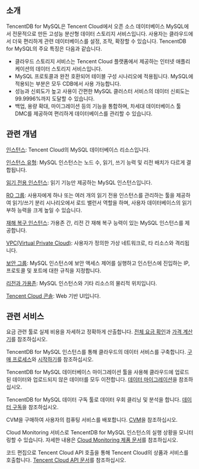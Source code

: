 ## 소개
TencentDB for MySQL은 Tencent Cloud에서 오픈 소스 데이터베이스 MySQL에서 전문적으로 만든 고성능 분산형 데이터 스토리지 서비스입니다. 사용자는 클라우드에서 더욱 편리하게 관련 데이터베이스를 설정, 조작, 확장할 수 있습니다.
TencentDB for MySQL의 주요 특징은 다음과 같습니다.
- 클라우드 스토리지 서비스는 Tencent Cloud 플랫폼에서 제공하는 인터넷 애플리케이션의 데이터 스토리지 서비스입니다.
- MySQL 프로토콜과 완전 호환되어 테이블 구성 시나리오에 적용됩니다. MySQL에 적용되는 부분은 모두 CDB에서 사용 가능합니다.
- 성능과 신뢰도가 높고 사용이 간편한 MySQL 클러스터 서비스의 데이터 신뢰도는 99.9996%까지 도달할 수 있습니다.
- 백업, 용량 확대, 마이그레이션 등의 기능을 통합하며, 차세대 데이터베이스 툴 DMC를 제공하여 편리하게 데이터베이스를 관리할 수 있습니다.


## 관련 개념
[인스턴스](https://intl.cloud.tencent.com/document/product/236/17136): Tencent Cloud의 MySQL 데이터베이스 리소스입니다.

[인스턴스 유형](https://intl.cloud.tencent.com/document/product/236/7268): MySQL 인스턴스는 노드 수, 읽기, 쓰기 능력 및 리전 배치가 다르게 결합됩니다.

[읽기 전용 인스턴스](https://intl.cloud.tencent.com/document/product/236/7270): 읽기 기능만 제공하는 MySQL 인스턴스입니다.

[RO 그룹](https://intl.cloud.tencent.com/document/product/236/11361): 사용자에게 하나 또는 여러 개의 읽기 전용 인스턴스를 관리하는 툴을 제공하여 읽기/쓰기 분리 시나리오에서 로드 밸런서 역할을 하며, 사용자 데이터베이스의 읽기 부하 능력을 크게 높일 수 있습니다.

[재해 복구 인스턴스](https://intl.cloud.tencent.com/document/product/236/7272): 가용존 간, 리전 간 재해 복구 능력이 있는 MySQL 인스턴스를 제공합니다.

[VPC(Virtual Private Cloud)](https://intl.cloud.tencent.com/document/product/215/535): 사용자가 정의한 가상 네트워크로, 타 리소스와 격리됩니다.

[보안 그룹](https://intl.cloud.tencent.com/document/product/236/14470): MySQL 인스턴스에 보안 액세스 제어를 실행하고 인스턴스에 진입하는 IP, 프로토콜 및 포트에 대한 규칙을 지정합니다.

[리전과 가용존](https://intl.cloud.tencent.com/document/product/236/8458): MySQL 인스턴스와 기타 리소스의 물리적 위치입니다.

[Tencent Cloud 콘솔](https://console.cloud.tencent.com/cdb): Web 기반 UI입니다.

## 관련 서비스
요금 관련 툴로 실제 비용을 자세하고 정확하게 산출합니다. [전체 요금 확인](https://intl.cloud.tencent.com/document/product/236/18335)과 [가격 계산기](https://buy.cloud.tencent.com/calculator/cdb)를 참조하십시오.

TencentDB for MySQL 인스턴스를 통해 클라우드의 데이터 서비스를 구축합니다. [구매 프로세스](https://intl.cloud.tencent.com/document/product/236/5160)와 [시작하기](https://intl.cloud.tencent.com/document/product/236/3128)를 참조하십시오.

TencentDB for MySQL 데이터베이스 마이그레이션 툴을 사용해 클라우드에 업로드된 데이터와 업로드되지 않은 데이터를 모두 이전합니다. [데이터 마이그레이션](https://intl.cloud.tencent.com/document/product/571/13706)을 참조하십시오.

TencentDB for MySQL 데이터 구독 툴로 데이터 우회 클리닝 및 분석을 합니다. [데이터 구독](https://intl.cloud.tencent.com/document/product/571/8774)을 참조하십시오.

CVM을 구매하여 사용자의 컴퓨팅 서비스를 배포합니다. [CVM](https://intl.cloud.tencent.com/document/product/213)을 참조하십시오.

Cloud Monitoring 서비스로 TencentDB for MySQL 인스턴스의 실행 상황을 모니터링할 수 있습니다. 자세한 내용은 [Cloud Monitoring 제품 문서](https://intl.cloud.tencent.com/document/product/248)를 참조하십시오.

코드 편집으로 Tencent Cloud API 호출을 통해 Tencent Cloud의 상품과 서비스를 호출합니다. [Tencent Cloud API 문서](https://intl.cloud.tencent.com/document/api)를 참조하십시오.


